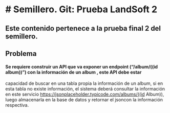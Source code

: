 # # Semillero. Git: Prueba LandSoft 2 
## Este contenido pertenece a la prueba final 2 del semillero.
## Problema
#### Se requiere construir un API que va exponer un endpoint (“/album/((id album))”) con la información de un album , este API debe estar
capacidad de buscar en una tabla propia la información de un album, si en esta tabla no existe información, el sistema deberá consultar la
información en este servicio https://jsonplaceholder.typicode.com/albums/((id Album)), luego almacenarla en la base de datos y retornar el jsoncon la información respectiva.
